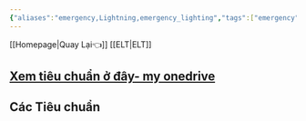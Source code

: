 ```yaml
---
{"aliases":"emergency,Lightning,emergency_lighting","tags":["emergency","Lightning","emergency_lighting"],"Related":["ELT"],"date":null,"URL":null,"Author":null,"dg-publish":true,"permalink":"/ELV/Hệ thống chiếu sáng khẩn cấp/","dgPassFrontmatter":true,"noteIcon":"2","created":"2023-12-26T16:08:58.526+07:00","updated":"2023-12-27T17:18:33.209+07:00"}
---
```



[[Homepage\|Quay Lại👈]] [[ELT\|ELT]] 


## [Xem tiêu chuẩn ở đây- my onedrive ](https://onedrive.live.com/?id=5789757131C7DAFA%21107265&cid=5789757131C7DAFA)


## Các Tiêu chuẩn 
